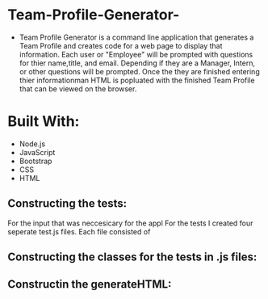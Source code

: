 # Team-Profile-Generator-

* Team Profile Generator is a command line application that generates a Team Profile and creates code for a web page to display that information. Each user or "Employee" will be prompted with questions for thier name,title, and email. Depending if they are a Manager, Intern, or other questions will be prompted.  Once the they are finished entering thier informationman HTML is popluated with the finished Team Profile that can be viewed on the browser. 

# Built With: 
* Node.js
* JavaScript
* Bootstrap
* CSS 
* HTML


## Constructing the tests: 
For the input that was neccesicary for the appl
For the tests I created four seperate test.js files.    Each file consisted of 

## Constructing the classes for the tests in .js files:

## Constructin the generateHTML:



